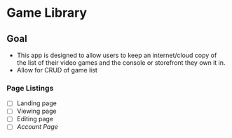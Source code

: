 # Game Library

## Goal
* This app is designed to allow users to keep an internet/cloud copy of the list of their video games and the console or storefront they own it in.
* Allow for CRUD of game list

### Page Listings
- [ ] Landing page
- [ ] Viewing page
- [ ] Editing page
- [ ] _Account Page_
